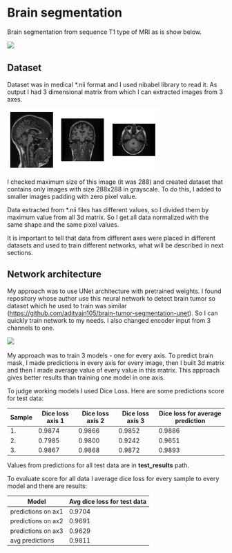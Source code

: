 # Brain segmentation

Brain segmentation from sequence T1 type of MRI as is show below. 

![](https://www.researchgate.net/profile/Dario_Pompili/publication/309402865/figure/fig1/AS:420915604148224@1477365508110/Skull-stripping-steps-A-input-images-B-brain-contouring-and-C-removal-of.png)

## Dataset

Dataset was in medical *.nii format and I used nibabel library to read it. As output I had 3 dimensional matrix from which I can extracted images from 3 axes. 

![](images/mri_axes.png)

I checked maximum size of this image (it was 288) and created dataset that contains only images with size 288x288 in grayscale. To do this, I added to smaller images padding with zero pixel value.


Data extracted from *.nii files has different values, so I divided them by maximum value from all 3d matrix. So I 
get all data normalized with the same shape and the same pixel values. 

It is important to tell that data from different axes were placed in different datasets and used to train different networks, what will be described in next sections.

## Network architecture

My approach was to use UNet architecture with pretrained weights. I found repository whose author use this neural network to detect brain tumor so dataset which he used to train was similar (https://github.com/adityajn105/brain-tumor-segmentation-unet). So I can quickly train network to my needs. I also changed encoder input from 3 channels to one.

![](https://raw.githubusercontent.com/adityajn105/brain-tumor-segmentation-unet/master/screenshots/unet-tumor-seg.png)

My approach was to train 3 models - one for every axis. To predict brain mask, I made predictions in every axis for every image, then I built 3d matrix and then I made average value of every value in this matrix. This approach gives better results than training one model in one axis.

To judge working models I used Dice Loss. Here are some predictions score for test data:

| Sample  | Dice loss axis 1  | Dice loss axis 2  | Dice loss axis 3  | Dice loss for average prediction |
|---|---|---|---|---|
|1.   | 0.9874  | 0.9866  | 0.9852  | 0.9886  |
|2.   | 0.7985  | 0.9800  | 0.9242  | 0.9651  |
|3.   | 0.9867  | 0.9868  | 0.9872  | 0.9893  |

Values from predictions for all test data are in **test_results** path.

To evaluate score for all data I average dice loss for every sample to every model and there are results:

| Model  | Avg dice loss for test data  |
|---|---|
| predictions on ax1  | 0.9704  |
| predictions on ax2  | 0.9691  |
| predictions on ax3  | 0.9629  |
| avg predictions     | 0.9811  |
